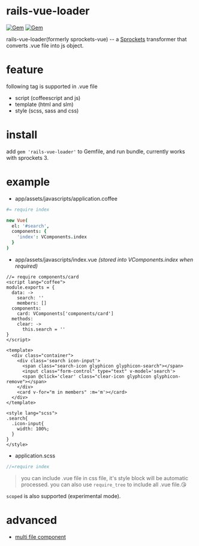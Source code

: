 # rails-vue-loader

[![Gem](https://img.shields.io/gem/v/sprockets-vue.svg)](https://rubygems.org/gems/sprockets-vue)
[![Gem](https://img.shields.io/gem/dt/sprockets-vue.svg)](https://rubygems.org/gems/sprockets-vue)

rails-vue-loader(formerly sprockets-vue) -- a [Sprockets](https://github.com/rails/sprockets) transformer that converts .vue file into js object.

# feature

following tag is supported in .vue file
* script (coffeescript and js)
* template (html and slm)
* style (scss, sass and css)

# install
add `gem 'rails-vue-loader'` to Gemfile, and run bundle, currently works with sprockets 3.

# example

* app/assets/javascripts/application.coffee

```coffee
#= require index

new Vue(
  el: '#search',
  components: {
    'index': VComponents.index
  }
)
```

* app/assets/javascripts/index.vue *(stored into VComponents.index when required)*
```vue
//= require components/card
<script lang="coffee">
module.exports = {
  data: ->
    search: ''
    members: []
  components:
    card: VComponents['components/card']
  methods:
    clear: ->
      this.search = ''
}
</script>

<template>
  <div class="container">
    <div class='search icon-input'>
      <span class="search-icon glyphicon glyphicon-search"></span>
      <input class="form-control" type="text" v-model='search'>
      <span @click='clear' class="clear-icon glyphicon glyphicon-remove"></span>
    </div>
    <card v-for="m in members" :m='m'></card>
  </div>
</template>

<style lang="scss">
.search{
  .icon-input{
    width: 100%;
  }
}
</style>
```

* application.scss
```scss
//=require index
```

> you can include .vue file in css file, it's style block will be automatic processed.
 you can also use `require_tree` to include all .vue file.😘

`scoped` is also supported (experimental mode).

# advanced
* [multi file component](https://github.com/kikyous/sprockets-vue/wiki/multi-file-component)
